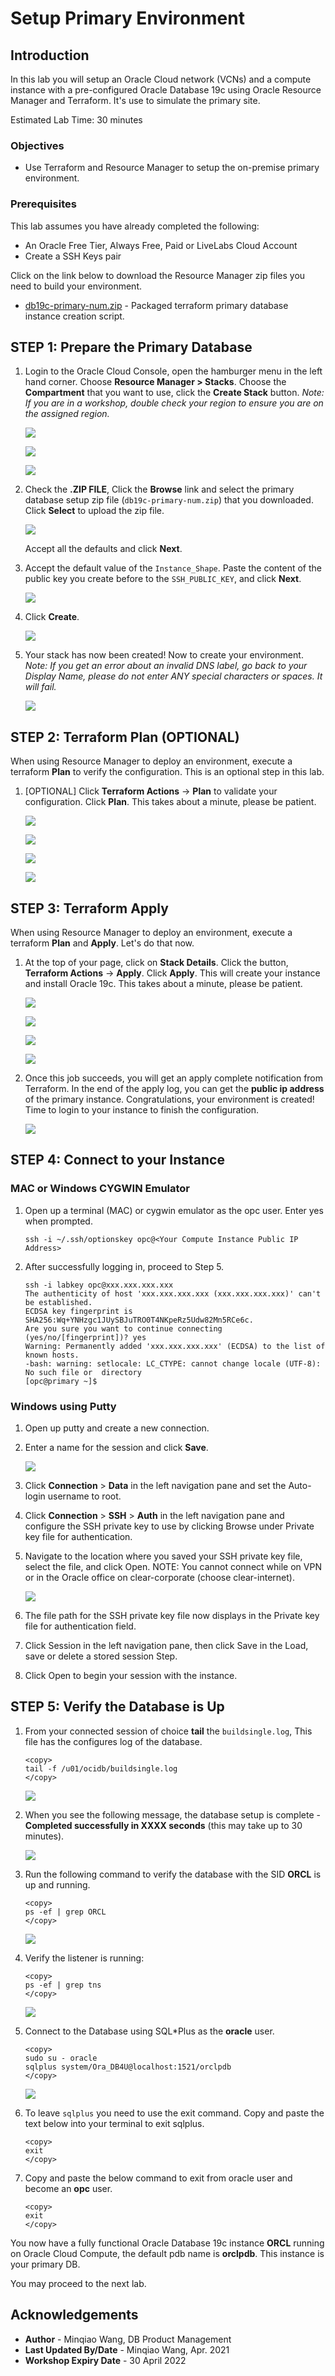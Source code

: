 # Setup Primary Environment

## Introduction

In this lab you will setup an Oracle Cloud network (VCNs) and a compute instance with a pre-configured Oracle Database 19c using Oracle Resource Manager and Terraform. It's use to simulate the primary site.

Estimated Lab Time: 30 minutes

### Objectives

-   Use Terraform and Resource Manager to setup the on-premise primary environment.

### Prerequisites

This lab assumes you have already completed the following:
- An Oracle Free Tier, Always Free, Paid or LiveLabs Cloud Account
- Create a SSH Keys pair

Click on the link below to download the Resource Manager zip files you need to build your environment.

- [db19c-primary-num.zip](https://objectstorage.us-ashburn-1.oraclecloud.com/p/H_AOI7dUSBW4xMRnTULYeF3nOeAd0SfKGyIR6pAam1lYQjSNOGrE52OKOD9EURC8/n/c4u03/b/data-management-library-files/o/Oracle%20Sharding/db19c-primary-num.zip) - Packaged terraform primary database instance creation script.


## **STEP 1:** Prepare the Primary Database

1. Login to the Oracle Cloud Console, open the hamburger menu in the left hand corner. Choose **Resource Manager > Stacks**. Choose the **Compartment** that you want to use, click the  **Create Stack** button. *Note: If you are in a workshop, double check your region to ensure you are on the assigned region.*

     ![](./images/cloud-homepage.png " ")
      
     ![](./images/resource.png " ")
      
          
     
     ![](./images/step1.3-createstackpage.png " ")

2. Check the **.ZIP FILE**, Click the **Browse** link and select the primary database setup zip file (`db19c-primary-num.zip`) that you downloaded. Click **Select** to upload the zip file.

     ![](images/image-20201030094139692.png)

     Accept all the defaults and click **Next**.

3. Accept the default value of the `Instance_Shape`. Paste the content of the public key you create before to the `SSH_PUBLIC_KEY`,  and click **Next**. 

     ![](images/image-20201030094440068.png)

    

4. Click **Create**.

     ![](images/image-20201030094944273.png)

5. Your stack has now been created!  Now to create your environment. *Note: If you get an error about an invalid DNS label, go back to your Display Name, please do not enter ANY special characters or spaces. It will fail.*

     ![](./images/step1.7-stackcreated.png " ")

## **STEP 2:** Terraform Plan (OPTIONAL)

When using Resource Manager to deploy an environment, execute a terraform **Plan** to verify the configuration. This is an optional step in this lab.

1.  [OPTIONAL] Click **Terraform Actions** -> **Plan** to validate your configuration. Click **Plan**. This takes about a minute, please be patient.

     ![](./images/terraformactions.png " ")
      
     ![](images/image-20201030095622286.png)
      
     ![](./images/planjob.png " ")
     
     ![](./images/planjob1.png " ")

## **STEP 3:** Terraform Apply

When using Resource Manager to deploy an environment, execute a terraform **Plan** and **Apply**. Let's do that now.

1.  At the top of your page, click on **Stack Details**.  Click the button, **Terraform Actions** -> **Apply**. Click **Apply**. This will create your instance and install Oracle 19c. This takes about a minute, please be patient.

     ![](./images/applyjob1.png " ")

     ![](images/image-20201030095534379.png)

     ![](./images/applyjob2.png " ")

     ![](./images/step3.1-applyjob3.png " ")

2.  Once this job succeeds, you will get an apply complete notification from Terraform. In the end of the apply log,  you can get the **public ip address** of the primary instance. Congratulations, your environment is created! Time to login to your instance to finish the configuration.

     ![](images/image-20201030100144873.png)

## **STEP 4:** Connect to your Instance

### MAC or Windows CYGWIN Emulator

1.  Open up a terminal (MAC) or cygwin emulator as the opc user.  Enter yes when prompted.

     ````
     ssh -i ~/.ssh/optionskey opc@<Your Compute Instance Public IP Address>
     ````

2. After successfully logging in, proceed to Step 5.

     ```
     ssh -i labkey opc@xxx.xxx.xxx.xxx
     The authenticity of host 'xxx.xxx.xxx.xxx (xxx.xxx.xxx.xxx)' can't be established.
     ECDSA key fingerprint is SHA256:Wq+YNHzgc1JUySBJuTRO0T4NKpeRz5Udw82Mn5RCe6c.
     Are you sure you want to continue connecting (yes/no/[fingerprint])? yes
     Warning: Permanently added 'xxx.xxx.xxx.xxx' (ECDSA) to the list of known hosts.
     -bash: warning: setlocale: LC_CTYPE: cannot change locale (UTF-8): No such file or  directory
     [opc@primary ~]$ 
     ```

    

### Windows using Putty

1.  Open up putty and create a new connection.

2.  Enter a name for the session and click **Save**.

     ![](./images/putty-setup.png " ")

3.  Click **Connection** > **Data** in the left navigation pane and set the Auto-login username to root.

4.  Click **Connection** > **SSH** > **Auth** in the left navigation pane and configure the SSH private key to use by clicking Browse under Private key file for authentication.

5.  Navigate to the location where you saved your SSH private key file, select the file, and click Open.  NOTE:  You cannot connect while on VPN or in the Oracle office on clear-corporate (choose clear-internet).

     ![](./images/putty-auth.png " ")

6.  The file path for the SSH private key file now displays in the Private key file for authentication field.

7.  Click Session in the left navigation pane, then click Save in the Load, save or delete a stored session Step.

8.  Click Open to begin your session with the instance.

## **STEP 5:** Verify the Database is Up

1.  From your connected session of choice **tail** the `buildsingle.log`, This file has the configures log of the database.

     ````
     <copy>
     tail -f /u01/ocidb/buildsingle.log
     </copy>
     ````
     ![](./images/tailOfBuildDBInstanceLog.png " ")

2.  When you see the following message, the database setup is complete - **Completed successfully in XXXX seconds** (this may take up to 30 minutes).

     ![](./images/tailOfBuildDBInstanceLog_finished.png " ")

3.  Run the following command to verify the database with the SID **ORCL** is up and running.

     ````
     <copy>
     ps -ef | grep ORCL
     </copy>
     ````
 
     ![](./images/pseforcl.png " ")

4. Verify the listener is running:

     ````
     <copy>
     ps -ef | grep tns
     </copy>
     ````

     ![](./images/pseftns.png " ")

5.  Connect to the Database using SQL*Plus as the **oracle** user.

     ````
     <copy>
     sudo su - oracle
     sqlplus system/Ora_DB4U@localhost:1521/orclpdb
     </copy>
     ````
    

     ![](./images/sqlplus_login_orclpdb.png " ")
    
6.  To leave `sqlplus` you need to use the exit command. Copy and paste the text below into your terminal to exit sqlplus.

     ````
     <copy>
     exit
     </copy>
     ````

7.  Copy and paste the below command to exit from oracle user and become an **opc** user.

     ````
     <copy>
     exit
     </copy>
     ````

You now have a fully functional Oracle Database 19c instance **ORCL** running on Oracle Cloud Compute, the default pdb name is **orclpdb**. This instance is your primary DB.


You may proceed to the next lab.

## Acknowledgements
* **Author** - Minqiao Wang, DB Product Management
* **Last Updated By/Date** - Minqiao Wang, Apr. 2021
* **Workshop Expiry Date** - 30 April 2022

